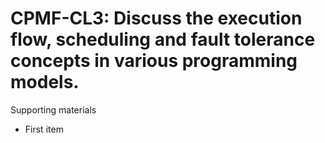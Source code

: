 # CPMF-CL3:  	Discuss the execution flow, scheduling and fault tolerance concepts in various programming models. 	 

Supporting materials

* First item